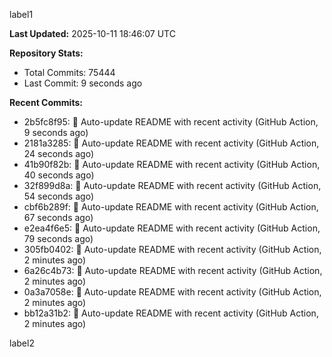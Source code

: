 
label1 
<!-- ACTIVITY_START -->
**Last Updated:** 2025-10-11 18:46:07 UTC

**Repository Stats:**
- Total Commits: 75444
- Last Commit: 9 seconds ago

**Recent Commits:**
- 2b5fc8f95: 🤖 Auto-update README with recent activity (GitHub Action, 9 seconds ago)
- 2181a3285: 🤖 Auto-update README with recent activity (GitHub Action, 24 seconds ago)
- 41b90f82b: 🤖 Auto-update README with recent activity (GitHub Action, 40 seconds ago)
- 32f899d8a: 🤖 Auto-update README with recent activity (GitHub Action, 54 seconds ago)
- cbf6b289f: 🤖 Auto-update README with recent activity (GitHub Action, 67 seconds ago)
- e2ea4f6e5: 🤖 Auto-update README with recent activity (GitHub Action, 79 seconds ago)
- 305fb0402: 🤖 Auto-update README with recent activity (GitHub Action, 2 minutes ago)
- 6a26c4b73: 🤖 Auto-update README with recent activity (GitHub Action, 2 minutes ago)
- 0a3a7058e: 🤖 Auto-update README with recent activity (GitHub Action, 2 minutes ago)
- bb12a31b2: 🤖 Auto-update README with recent activity (GitHub Action, 2 minutes ago)
<!-- ACTIVITY_END -->

label2
